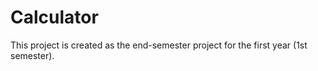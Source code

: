 # Calculator

This project is created as the end-semester project for the first year (1st semester).
